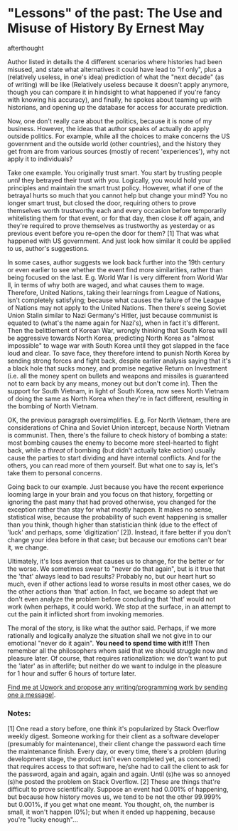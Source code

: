 # "Lessons" of the past: The Use and Misuse of History By Ernest May
afterthought

Author listed in details the 4 different scenarios where histories had been misused, and state what alternatives it could have lead to "if only", plus a (relatively useless, in one's idea) prediction of what the "next decade" (as of writing) will be like (Relatively useless because it doesn't apply anymore, though you can compare it in hindsight to what happened if you're fancy with knowing his accuracy), and finally, he spokes about teaming up with historians, and opening up the database for access for accurate prediction. 

Now, one don't really care about the politics, because it is none of my business. However, the ideas that author speaks of actually do apply outside politics. For example, while all the choices to make concerns the US government and the outside world (other countries), and the history they get from are from various sources (mostly of recent 'experiences'), why not apply it to individuals? 

Take one example. You originally trust smart. You start by trusting people _until_ they betrayed their trust with you. Logically, you would hold your principles and maintain the smart trust policy. However, what if one of the betrayal hurts so much that you cannot help but change your mind? You no longer smart trust, but closed the door, requiring others to prove themselves worth trustworthy each and every occasion before temporarily whitelisting them for that event, or for that day, then close it off again, and they're required to prove themselves as trustworthy as yesterday or as previous event before you re-open the door for them? [1] That was what happened with US government. And just look how similar it could be applied to us, author's suggestions. 

In some cases, author suggests we look back further into the 19th century or even earlier to see whether the event find more similarities, rather than being focused on the last. E.g. World War I is very different from World War II, in terms of why both are waged, and what causes them to wage. Therefore, United Nations, taking their learnings from League of Nations, isn't completely satisfying; because what causes the failure of the League of Nations may not apply to the United Nations. Then there's seeing Soviet Union Stalin similar to Nazi Germany's Hitler, just because communist is equated to (what's the name again for Nazi's), when in fact it's different. Then the belittlement of Korean War, wrongly thinking that South Korea will be aggressive towards North Korea, predicting North Korea as "almost impossible" to wage war with South Korea until they got slapped in the face loud and clear. To save face, they therefore intend to punish North Korea by sending strong forces and fight back, despite earlier analysis saying that it's a black hole that sucks money, and promise negative Return on Investment (i.e. all the money spent on bullets and weapons and missiles is guaranteed not to earn back by any means, money out but don't come in). Then the support for South Vietnam, in light of South Korea, now sees North Vietnam of doing the same as North Korea when they're in fact different, resulting in the bombing of North Vietnam. 

OK, the previous paragraph oversimplifies. E.g. For North Vietnam, there are considerations of China and Soviet Union intercept, because North Vietnam is communist. Then, there's the failure to check history of bombing a state: most bombing causes the enemy to become more steel-hearted to fight back, while a _threat_ of bombing (but didn't actually take action) usually cause the parties to start dividing and have internal conflicts. And for the others, you can read more of them yourself. But what one to say is, let's take them to personal concerns. 

Going back to our example. Just because you have the recent experience looming large in your brain and you focus on that history, forgetting or ignoring the past many that had proved otherwise, you changed for the exception rather than stay for what mostly happen. It makes no sense, statistical wise, because the probability of such event happening is smaller than you think, though higher than statistician think (due to the effect of 'luck' and perhaps, some 'digitization' [2]). Instead, it fare better if you don't change your idea before in that case; but because our emotions can't bear it, we change. 

Ultimately, it's loss aversion that causes us to change, for the better or for the worse. We sometimes swear to "never do that again", but is it true that the 'that' always lead to bad results? Probably no, but our heart hurt so much, even if other actions lead to worse results in most other cases, we do the other actions than 'that' action. In fact, we became so adept that we don't even analyze the problem before concluding that 'that' would not work (when perhaps, it could work). We stop at the surface, in an attempt to cut the pain it inflicted short from invoking memories. 

The moral of the story, is like what the author said. Perhaps, if we more rationally and logically analyze the situation shall we not give in to our emotional "never do it again". **You need to spend time with it!!!** Then remember all the philosophers whom said that we should struggle now and pleasure later. Of course, that requires rationalization: we don't want to put the 'later' as in afterlife; but neither do we want to indulge in the pleasure for 1 hour and suffer 6 hours of torture later. 

[Find me at Upwork and propose any writing/programming work by sending one a message!](https://www.upwork.com/freelancers/~011a1c60f09fff5f90?mp_source=share). 

### Notes: 
[1] One read a story before, one think it's popularized by Stack Overflow weekly digest. Someone working for their client as a software developer (presumably for maintenance), their client change the password each time the maintenance finish. Every day, or every time, there's a problem (during development stage, the product isn't even completed yet, as concerned) that requires access to that software, he/she had to call the client to ask for the password, again and again, again and again. Until (s)he was so annoyed (s)he posted the problem on Stack Overflow. 
[2] These are things that're difficult to prove scientifically. Suppose an event had 0.001% of happening, but because how history moves us, we tend to be not the other 99.999% but 0.001%, if you get what one meant. You thought, oh, the number is small, it won't happen (0%); but when it ended up happening, because you're "lucky enough"...